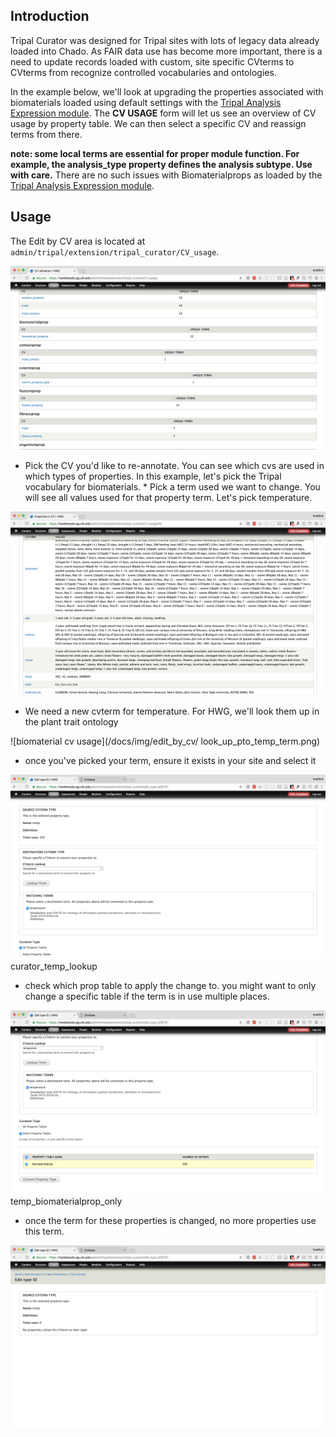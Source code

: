 
## Introduction

Tripal Curator was designed for Tripal sites with lots of legacy data already loaded into Chado.  As FAIR data use has become more important, there is a need to update records loaded with custom, site specific CVterms to CVterms from recognize controlled vocabularies and ontologies.

In the example below, we'll look at upgrading the properties associated with biomaterials loaded using default settings with the [Tripal Analysis Expression module](https://github.com/tripal/tripal_analysis_expression). The **CV USAGE** form will let us see an overview of CV usage by property table.  We can then select a specific CV and reassign terms from there.

**note: some local terms are essential for proper module function. For example, the analysis_type property defines the analysis subtype. Use with care.**  There are no such issues with Biomaterialprops as loaded by the [Tripal Analysis Expression module](https://github.com/tripal/tripal_analysis_expression). 


## Usage

The Edit by CV area is located at `admin/tripal/extension/tripal_curator/CV_usage`.  

![CV usage area](/docs/img/edit_by_cv/cv_usage_table.png)

 * Pick the CV you'd like to re-annotate. You can see which cvs are used in which types of properties. In this example, let's pick the Tripal vocabulary for biomaterials. * Pick a term used we want to change. You will see all values used for that property term. Let's pick temperature.
 
 ![biomaterial cv usage](/docs/img/edit_by_cv/biomaterialcv_page.png)
 
 * We need a new cvterm for temperature. For HWG, we'll look them up in the plant trait ontology
 
 
![biomaterial cv usage](/docs/img/edit_by_cv/ look_up_pto_temp_term.png)
 
 * once you've picked your term, ensure it exists in your site and select it
 
 ![look up term](/docs/img/edit_by_cv/curator_temp_lookup.png)
 curator_temp_lookup
 
 * check which prop table to apply the change to. you might want to only change a specific table if the term is in use multiple places.
 
 ![temp biomaterial](/docs/img/edit_by_cv/temp_biomaterialprop_only.png)
 temp_biomaterialprop_only
 
 * once the term for these properties
 is changed, no more properties use this term.
 
 ![temp is gone](/docs/img/edit_by_cv/temp_is_gone.png)
 
